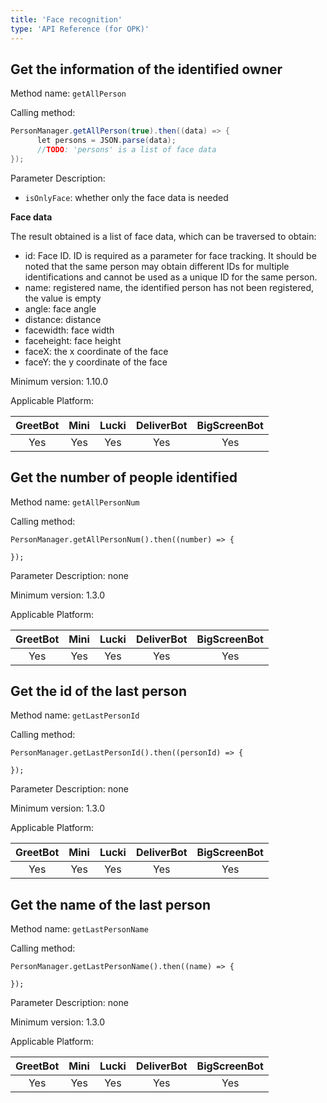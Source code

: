 ```yaml
---
title: 'Face recognition'
type: 'API Reference (for OPK)'
---
```


## Get the information of the identified owner
Method name: `getAllPerson`

Calling method:

```java
PersonManager.getAllPerson(true).then((data) => {
      let persons = JSON.parse(data);
      //TODO: 'persons' is a list of face data
});
```

Parameter Description:

- `isOnlyFace`: whether only the face data is needed

**Face data**

The result obtained is a list of face data, which can be traversed to obtain:

- id: Face ID. ID is required as a parameter for face tracking. It should be noted that the same person may obtain different IDs for multiple identifications and cannot be used as a unique ID for the same person.
- name: registered name, the identified person has not been registered, the value is empty
- angle: face angle
- distance: distance
- facewidth: face width
- faceheight: face height
- faceX: the x coordinate of the face
- faceY: the y coordinate of the face

Minimum version: 1.10.0

Applicable Platform:

<div class="fixed-table bordered-table">

|GreetBot|Mini|Lucki|DeliverBot|BigScreenBot|
|:-:|:-:|:-:|:-:|:-:|
|Yes|Yes|Yes|Yes|Yes|

</div>


## Get the number of people identified
Method name: `getAllPersonNum`

Calling method:

```
PersonManager.getAllPersonNum().then((number) => {

});
```

Parameter Description: none

Minimum version: 1.3.0

Applicable Platform:

<div class="fixed-table bordered-table">

|GreetBot|Mini|Lucki|DeliverBot|BigScreenBot|
|:-:|:-:|:-:|:-:|:-:|
|Yes|Yes|Yes|Yes|Yes|

</div>


## Get the id of the last person
Method name: `getLastPersonId`

Calling method:

```
PersonManager.getLastPersonId().then((personId) => {

});
```

Parameter Description: none

Minimum version: 1.3.0

Applicable Platform:

<div class="fixed-table bordered-table">

|GreetBot|Mini|Lucki|DeliverBot|BigScreenBot|
|:-:|:-:|:-:|:-:|:-:|
|Yes|Yes|Yes|Yes|Yes|

</div>

## Get the name of the last person
Method name: `getLastPersonName`

Calling method:

```
PersonManager.getLastPersonName().then((name) => {

});
```

Parameter Description: none

Minimum version: 1.3.0

Applicable Platform:

<div class="fixed-table bordered-table">

|GreetBot|Mini|Lucki|DeliverBot|BigScreenBot|
|:-:|:-:|:-:|:-:|:-:|
|Yes|Yes|Yes|Yes|Yes|

</div>
